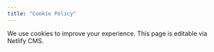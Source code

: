 ```yaml
---
title: "Cookie Policy"
---
```


We use cookies to improve your experience. This page is editable via Netlify CMS.


